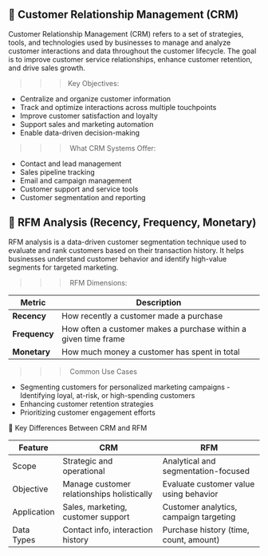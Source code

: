 ## 📌 Customer Relationship Management (CRM)

Customer Relationship Management (CRM) refers to a set of strategies, tools, and technologies used by businesses to manage and analyze customer interactions and data throughout the customer lifecycle. The goal is to improve customer service relationships, enhance customer retention, and drive sales growth.

>>> Key Objectives:

- Centralize and organize customer information
- Track and optimize interactions across multiple touchpoints
- Improve customer satisfaction and loyalty
- Support sales and marketing automation
- Enable data-driven decision-making

>>> What CRM Systems Offer:

- Contact and lead management
- Sales pipeline tracking
- Email and campaign management
- Customer support and service tools
- Customer segmentation and reporting

## 📌 RFM Analysis (Recency, Frequency, Monetary)

RFM analysis is a data-driven customer segmentation technique used to evaluate and rank customers based on their transaction history. It helps businesses understand customer behavior and identify high-value segments for targeted marketing.

>>> RFM Dimensions:

| Metric        | Description                                                     |
| ------------- | --------------------------------------------------------------- |
| **Recency**   | How recently a customer made a purchase                         |
| **Frequency** | How often a customer makes a purchase within a given time frame |
| **Monetary**  | How much money a customer has spent in total                    |



>>> Common Use Cases

- Segmenting customers for personalized marketing campaigns
-Identifying loyal, at-risk, or high-spending customers
- Enhancing customer retention strategies
- Prioritizing customer engagement efforts




🔄 Key Differences Between CRM and RFM

| Feature     | CRM                                        | RFM                                    |
| ----------- | ------------------------------------------ | -------------------------------------- |
| Scope       | Strategic and operational                  | Analytical and segmentation-focused    |
| Objective   | Manage customer relationships holistically | Evaluate customer value using behavior |
| Application | Sales, marketing, customer support         | Customer analytics, campaign targeting |
| Data Types  | Contact info, interaction history          | Purchase history (time, count, amount) |




